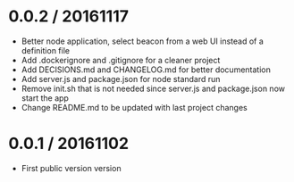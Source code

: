 # 0.0.2 / 20161117

- Better node application, select beacon from a web UI instead of a definition file
- Add .dockerignore and .gitignore for a cleaner project
- Add DECISIONS.md and CHANGELOG.md for better documentation
- Add server.js and package.json for node standard run
- Remove init.sh that is not needed since server.js and package.json now start the app
- Change README.md to be updated with last project changes

# 0.0.1 / 20161102

- First public version version

